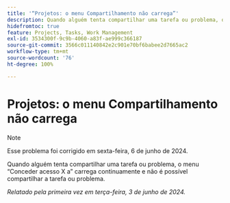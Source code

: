 ```yaml
---
title: '“Projetos: o menu Compartilhamento não carrega”'
description: Quando alguém tenta compartilhar uma tarefa ou problema, o menu Conceder acesso X a carrega continuamente e não é possível compartilhar a tarefa ou problema.
hidefromtoc: true
feature: Projects, Tasks, Work Management
exl-id: 3534300f-9c9b-4060-a83f-ae999c366187
source-git-commit: 3566c011140842e2c901e70bf6babee2d7665ac2
workflow-type: tm+mt
source-wordcount: '76'
ht-degree: 100%

---
```


# Projetos: o menu Compartilhamento não carrega

>[!NOTE]
>
>Esse problema foi corrigido em sexta-feira, 6 de junho de 2024.

Quando alguém tenta compartilhar uma tarefa ou problema, o menu “Conceder acesso X a” carrega continuamente e não é possível compartilhar a tarefa ou problema.

_Relatado pela primeira vez em terça-feira, 3 de junho de 2024._
